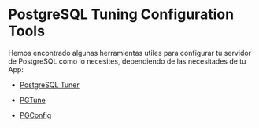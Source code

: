 # PostgreSQL Tuning Configuration Tools

Hemos encontrado algunas herramientas utiles para configurar tu servidor de PostgreSQL como lo necesites, dependiendo de las necesitades de tu App:

- [PostgreSQL Tuner](https://github.com/jfcoz/postgresqltuner)

- [PGTune](https://pgtune.leopard.in.ua)

- [PGConfig](https://www.pgconfig.org/#/tuning)

